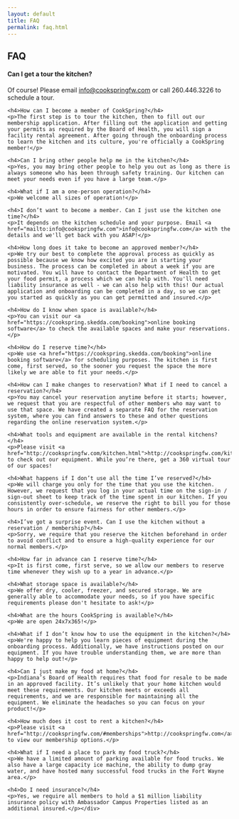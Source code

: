 ```yaml
---
layout: default
title: FAQ
permalink: faq.html
---
```

<div class="col-md-8 col-md-offset-2">
	<div class="row">
		<h2 class="pull-right">FAQ</h2>
	</div>
	<h4>Can I get a tour the kitchen?</h4>
	<p>Of course! Please email <a href="mailto:info@cookspringfw.com">info@cookspringfw.com</a> or call 260.446.3226 to schedule a tour.</p>

	<h4>How can I become a member of CookSpring?</h4>
	<p>The first step is to tour the kitchen, then to fill out our membership application. After filling out the application and getting your permits as required by the Board of Health, you will sign a facility rental agreement. After going through the onboarding process to learn the kitchen and its culture, you're officially a CookSpring member!</p>

	<h4>Can I bring other people help me in the kitchen?</h4>
	<p>Yes, you may bring other people to help you out as long as there is always someone who has been through safety training. Our kitchen can meet your needs even if you have a large team.</p>

	<h4>What if I am a one-person operation?</h4>
	<p>We welcome all sizes of operation!</p>

	<h4>I don’t want to become a member. Can I just use the kitchen one time?</h4>
	<p>It depends on the kitchen schedule and your purpose. Email <a href="mailto:info@cookspringfw.com">info@cookspringfw.com</a> with the details and we'll get back with you ASAP!</p>

	<h4>How long does it take to become an approved member?</h4>
	<p>We try our best to complete the approval process as quickly as possible because we know how excited you are in starting your business. The process can be completed in about a week if you are motivated. You will have to contact the Department of Health to get your food permit, a process which we can help with. You'll need liability insurance as well - we can also help with this! Our actual application and onboarding can be completed in a day, so we can get you started as quickly as you can get permitted and insured.</p>

	<h4>How do I know when space is available?</h4>
	<p>You can visit our <a href="https://cookspring.skedda.com/booking">online booking software</a> to check the available spaces and make your reservations.</p>

	<h4>How do I reserve time?</h4>
	<p>We use <a href="https://cookspring.skedda.com/booking">online booking software</a> for scheduling purposes. The kitchen is first come, first served, so the sooner you request the space the more likely we are able to fit your needs.</p>

	<h4>How can I make changes to reservation? What if I need to cancel a reservation?</h4>
	<p>You may cancel your reservation anytime before it starts; however, we request that you are respectful of other members who may want to use that space. We have created a separate FAQ for the reservation system, where you can find answers to these and other questions regarding the online reservation system.</p>

	<h4>What tools and equipment are available in the rental kitchens?</h4>
	<p>Please visit <a href="http://cookspringfw.com/kitchen.html">http://cookspringfw.com/kitchen.html</a> to check out our equipment. While you’re there, get a 360 virtual tour of our spaces! 

	<h4>What happens if I don’t use all the time I’ve reserved?</h4>
	<p>We will charge you only for the time that you use the kitchen. However, we request that you log in your actual time on the sign-in / sign-out sheet to keep track of the time spent in our kitchen. If you consistently over-schedule, we reserve the right to bill you for those hours in order to ensure fairness for other members.</p>

	<h4>I’ve got a surprise event. Can I use the kitchen without a reservation / membership?</h4>
	<p>Sorry, we require that you reserve the kitchen beforehand in order to avoid conflict and to ensure a high-quality experience for our normal members.</p>

	<h4>How far in advance can I reserve time?</h4>
	<p>It is first come, first serve, so we allow our members to reserve time whenever they wish up to a year in advance.</p>

	<h4>What storage space is available?</h4>
	<p>We offer dry, cooler, freezer, and secured storage. We are generally able to accommodate your needs, so if you have specific requirements please don't hesitate to ask!</p>

	<h4>What are the hours CookSpring is available?</h4>
	<p>We are open 24x7x365!</p>

	<h4>What if I don’t know how to use the equipment in the kitchen?</h4>
	<p>We're happy to help you learn pieces of equipment during the onboarding process. Additionally, we have instructions posted on our equipment. If you have trouble understanding them, we are more than happy to help out!</p>

	<h4>Can I just make my food at home?</h4>
	<p>Indiana’s Board of Health requires that food for resale to be made in an approved facility. It’s unlikely that your home kitchen would meet these requirements. Our kitchen meets or exceeds all requirements, and we are responsible for maintaining all the equipment. We eliminate the headaches so you can focus on your product!</p>

	<h4>How much does it cost to rent a kitchen?</h4>
	<p>Please visit <a href="http://cookspringfw.com/#memberships">http://cookspringfw.com</a> to view our membership options.</p>

	<h4>What if I need a place to park my food truck?</h4>
	<p>We have a limited amount of parking available for food trucks. We also have a large capacity ice machine, the ability to dump gray water, and have hosted many successful food trucks in the Fort Wayne area.</p>

	<h4>Do I need insurance?</h4>
	<p>Yes, we require all members to hold a $1 million liability insurance policy with Ambassador Campus Properties listed as an additional insured.</p></div>
